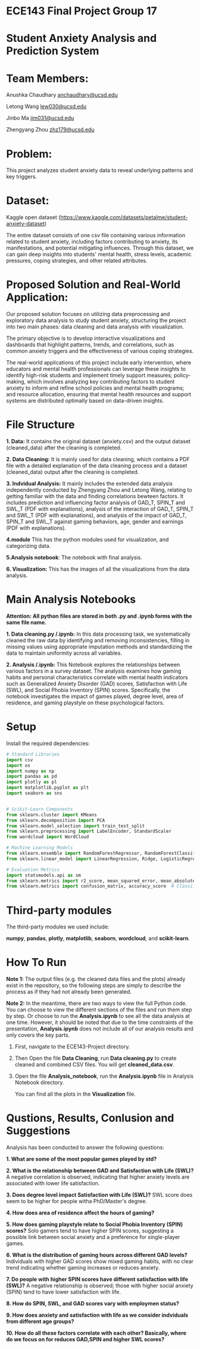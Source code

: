 # ECE143 Final Project Group 17

# Student Anxiety Analysis and Prediction System

# Team Members:
Anushka Chaudhary anchaudhary@ucsd.edu

Letong Wang lew030@ucsd.edu

Jinbo Ma jim031@ucsd.edu

Zhengyang Zhou zhz179@ucsd.edu

# Problem:
This project analyzes student anxiety data to reveal underlying patterns and key triggers.

# Dataset:
Kaggle open dataset (https://www.kaggle.com/datasets/petalme/student-anxiety-dataset)

The entire dataset consists of one csv file containing various information related to student anxiety, including factors contributing to anxiety, its manifestations, and potential mitigating influences. Through this dataset, we can gain deep insights into students' mental health, stress levels, academic pressures, coping strategies, and other related attributes.

# Proposed Solution and Real-World Application:
Our proposed solution focuses on utilizing data preprocessing and exploratory data analysis to study student anxiety, structuring the project into two main phases: data cleaning and data analysis with visualization. 

The primary objective is to develop interactive visualizations and dashboards that highlight patterns, trends, and correlations, such as common anxiety triggers and the effectiveness of various coping strategies. 

The real-world applications of this project include early intervention, where educators and mental health professionals can leverage these insights to identify high-risk students and implement timely support measures; policy-making, which involves analyzing key contributing factors to student anxiety to inform and refine school policies and mental health programs; and resource allocation, ensuring that mental health resources and support systems are distributed optimally based on data-driven insights.

# File Structure
**1. Data:** It contains the original dataset (anxiety.csv) and the output dataset (cleaned_data) after the cleaning is completed.

**2. Data Cleaning:** It is mainly used for data cleaning, which contains a PDF file with a detailed explanation of the data cleaning process and a dataset (cleaned_data) output after the cleaning is completed.

**3. Indvidual Analysis:** It mainly includes the extended data analysis independently conducted by Zhengyang Zhou and Letong Wang, relating to getting familiar with the data and finding correlations bewteen factors. It includes prediction and influencing factor analysis of GAD_T, SPIN_T and SWL_T (PDF with explanations), analysis of the interaction of GAD_T, SPIN_T and SWL_T (PDF with explanations), and analysis of the impact of GAD_T, SPIN_T and SWL_T against gaming behaviors, age, gender and earnings (PDF with explanations).

**4.module** This has the python modules used for visualization, and categorizing data.

**5.Analysis notebook**: The notebook with final analysis.

**6. Visualization:** This has the images of all the visualizations from the data analysis.

# Main Analysis Notebooks
**Attention: All python files are stored in both .py and .ipynb forms with the same file name.**

**1. Data cleaning.py /.ipynb:** In this data processing task, we systematically cleaned the raw data by identifying and removing inconsistencies, filling in missing values using appropriate imputation methods and standardizing the data to maintain uniformity across all variables. 

**2. Analysis /.ipynb:** This  Notebook explores the relationships between various factors in a survey dataset. The analysis examines how gaming habits and personal characteristics correlate with mental health indicators such as Generalized Anxiety Disorder (GAD) scores, Satisfaction with Life (SWL), and Social Phobia Inventory (SPIN) scores. Specifically, the notebook investigates the impact of games played, degree level, area of residence, and gaming playstyle on these psychological factors.

# Setup
Install the required dependencies:

```python
# Standard Libraries
import csv
import os
import numpy as np
import pandas as pd
import plotly as pl
import matplotlib.pyplot as plt
import seaborn as sns


# Scikit-Learn Components
from sklearn.cluster import KMeans
from sklearn.decomposition import PCA
from sklearn.model_selection import train_test_split
from sklearn.preprocessing import LabelEncoder, StandardScaler
from wordcloud import WordCloud

# Machine Learning Models
from sklearn.ensemble import RandomForestRegressor, RandomForestClassifier
from sklearn.linear_model import LinearRegression, Ridge, LogisticRegression

# Evaluation Metrics
import statsmodels.api as sm
from sklearn.metrics import r2_score, mean_squared_error, mean_absolute_error  # Regression
from sklearn.metrics import confusion_matrix, accuracy_score  # Classification
```

# Third-party modules
The third-party modules we used include:

**numpy**, **pandas**, **plotly**, **matplotlib**, **seaborn**, **wordcloud**, and **scikit-learn**.

# How To Run
**Note 1:** The output files (e.g. the cleaned data files and the plots) already exist in the repository, so the following steps are simply to describe the process as if they had not already been generated.

**Note 2:** In the meantime, there are two ways to view the full Python code. You can choose to view the different sections of the files and run them step by step. Or choose to run the **Analysis.ipynb** to see all the data analysis at one time. However, it should be noted that due to the time constraints of the presentation, **Analysis.ipynb** does not include all of our analysis results and only covers the key parts.

  1. First, navigate to the ECE143-Project directory.

  2. Then Open the file **Data Cleaning**, run **Data cleaning.py**  to create cleaned and combined CSV files. You will get **cleaned_data.csv**.

  3. Open the file **Analysis_notebook**, run the **Analysis.ipynb** file in Analysis Notebook directory.

     You can find all the plots in the **Visualization** file.

# Qustions, Results, Conlusion and Suggestions
Analysis has been conducted to answer the following questions:

**1. What are some of the most popular games played by std?**

**2. What is the relationship between GAD and Satisfaction with Life (SWL)?**
A negative correlation is observed, indicating that higher anxiety levels are associated with lower life satisfaction.

**3. Does degree level impact Satisfaction with Life (SWL)?**
SWL score does seem to be higher for people witha PhD/Master's degree.

**4. How does area of residence affect the hours of gaming?**

**5. How does gaming playstyle relate to Social Phobia Inventory (SPIN) scores?**
Solo gamers tend to have higher SPIN scores, suggesting a possible link between social anxiety and a preference for single-player games.

**6. What is the distribution of gaming hours across different GAD levels?**
Individuals with higher GAD scores show mixed gaming habits, with no clear trend indicating whether gaming increases or reduces anxiety.

**7. Do people with higher SPIN scores have different satisfaction with life (SWL)?**
A negative relationship is observed; those with higher social anxiety (SPIN) tend to have lower satisfaction with life.

**8. How do SPIN, SWL, and GAD scores vary with employmen status?**

**9. How does anxiety and satisfaction with life as we consider indviduals from different age groups?**

**10. How do all these factors correlate with each other? Basically,  where do we focus on for reduces GAD,SPIN and higher SWL scores?**
